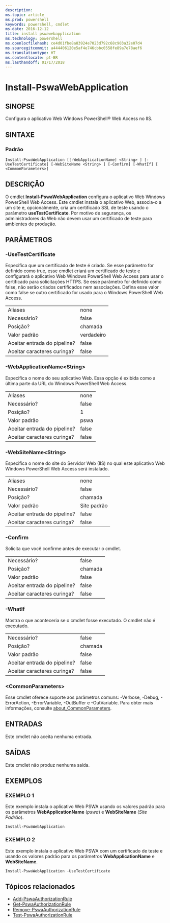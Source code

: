 ```yaml
---
description: 
ms.topic: article
ms.prod: powershell
keywords: powershell, cmdlet
ms.date: 2016-12-12
title: install pswawebapplication
ms.technology: powershell
ms.openlocfilehash: ce4d01fbe8a83924e7023d792c68c903a32e07d4
ms.sourcegitcommit: a444406120e5af4e746cbbc0558fe89a7e78aef6
ms.translationtype: HT
ms.contentlocale: pt-BR
ms.lasthandoff: 01/17/2018
---
```

# <a name="install-pswawebapplication"></a>Install-PswaWebApplication

## <a name="synopsis"></a>SINOPSE

Configura o aplicativo Web Windows PowerShell® Web Access no IIS.

## <a name="syntax"></a>SINTAXE

### <a name="default"></a>Padrão
```
Install-PswaWebApplication [[-WebApplicationName] <String> ] [-UseTestCertificate] [-WebSiteName <String> ] [-Confirm] [-WhatIf] [ <CommonParameters>]
```

## <a name="description"></a>DESCRIÇÃO

O cmdlet **Install-PswaWebApplication** configura o aplicativo Web Windows PowerShell Web Access. Este cmdlet instala o aplicativo Web, associa-o a um site e, opcionalmente, cria um certificado SSL de teste usando o parâmetro **useTestCertificate**. Por motivo de segurança, os administradores da Web não devem usar um certificado de teste para ambientes de produção.

## <a name="parameters"></a>PARÂMETROS

### <a name="-usetestcertificate"></a>-UseTestCertificate

Especifica que um certificado de teste é criado. Se esse parâmetro for definido como true, esse cmdlet criará um certificado de teste e configurará o aplicativo Web Windows PowerShell Web Access para usar o certificado para solicitações HTTPS. Se esse parâmetro for definido como false, não serão criados certificados nem associações. Defina esse valor como false se outro certificado for usado para o Windows PowerShell Web Access.

|||  
|-|-|
| Aliases                              | none                                 |
| Necessário?                            | false                                |
| Posição?                            | chamada                                |
| Valor padrão                        | verdadeiro                                 |
| Aceitar entrada do pipeline?               | false                                |
| Aceitar caracteres curinga?          | false                                |

### <a name="-webapplicationnameltstringgt"></a>-WebApplicationName&lt;String&gt;

Especifica o nome do seu aplicativo Web. Essa opção é exibida como a última parte da URL do Windows PowerShell Web Access.

|||  
|-|-|
| Aliases                              | none                                 |
| Necessário?                            | false                                |
| Posição?                            | 1                                    |
| Valor padrão                        | pswa                                 |
| Aceitar entrada do pipeline?               | false                                |
| Aceitar caracteres curinga?          | false                                |

### <a name="-websitenameltstringgt"></a>-WebSiteName&lt;String&gt;

Especifica o nome do site do Servidor Web (IIS) no qual este aplicativo Web Windows PowerShell Web Access será instalado.

|||  
|-|-|
| Aliases                              | none                                 |
| Necessário?                            | false                                |
| Posição?                            | chamada                                |
| Valor padrão                        | Site padrão                     |
| Aceitar entrada do pipeline?               | false                                |
| Aceitar caracteres curinga?          | false                                |

### <a name="-confirm"></a>-Confirm

Solicita que você confirme antes de executar o cmdlet.

|||  
|-|-|
| Necessário?                            | false                                |
| Posição?                            | chamada                                |
| Valor padrão                        | false                                |
| Aceitar entrada do pipeline?               | false                                |
| Aceitar caracteres curinga?          | false                                |

### <a name="-whatif"></a>-WhatIf

Mostra o que aconteceria se o cmdlet fosse executado.
O cmdlet não é executado.

|||  
|-|-|
| Necessário?                            | false                                |
| Posição?                            | chamada                                |
| Valor padrão                        | false                                |
| Aceitar entrada do pipeline?               | false                                |
| Aceitar caracteres curinga?          | false                                |

### <a name="ltcommonparametersgt"></a>&lt;CommonParameters&gt;

Esse cmdlet oferece suporte aos parâmetros comuns: -Verbose, -Debug, -ErrorAction, -ErrorVariable, -OutBuffer e -OutVariable.
Para obter mais informações, consulte [about_CommonParameters](http://go.microsoft.com/fwlink/p/?LinkID=113216).

## <a name="inputs"></a>ENTRADAS

Este cmdlet não aceita nenhuma entrada.

## <a name="outputs"></a>SAÍDAS

Este cmdlet não produz nenhuma saída.

## <a name="examples"></a>EXEMPLOS

### <a name="example-1"></a>EXEMPLO 1

Este exemplo instala o aplicativo Web PSWA usando os valores padrão para os parâmetros **WebApplicationName** (*pswa*) e **WebSiteName** (*Site Padrão*).

```
Install-PswaWebApplication
```

### <a name="example-2"></a>EXEMPLO 2

Este exemplo instala o aplicativo Web PSWA com um certificado de teste e usando os valores padrão para os parâmetros **WebApplicationName** e **WebSiteName**.

```
Install-PswaWebApplication -UseTestCertificate
```

## <a name="related-topics"></a>Tópicos relacionados

- [Add-PswaAuthorizationRule](add-pswaauthorizationrule.md)
- [Get-PswaAuthorizationRule](get-pswaauthorizationrule.md)
- [Remove-PswaAuthorizationRule](remove-pswaauthorizationrule.md)
- [Test-PswaAuthorizationRule](test-pswaauthorizationrule.md)
